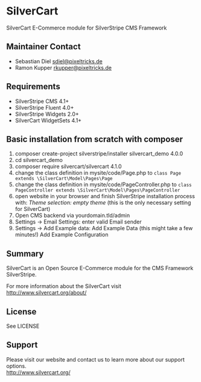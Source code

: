 # SilverCart
SilverCart E-Commerce module for SilverStripe CMS Framework

## Maintainer Contact

* Sebastian Diel <sdiel@pixeltricks.de>
* Ramon Kupper <rkupper@pixeltricks.de>

## Requirements
* SilverStripe CMS 4.1+
* SilverStripe Fluent 4.0+
* SilverStripe Widgets 2.0+
* SilverCart WidgetSets 4.1+

## Basic installation from scratch with composer
1. composer create-project silverstripe/installer silvercart_demo 4.0.0
2. cd silvercart_demo 
3. composer require silvercart/silvercart 4.1.0
4. change the class definition in mysite/code/Page.php to
   ```class Page extends \SilverCart\Model\Pages\Page```
5. change the class definition in mysite/code/PageController.php to
   ```class PageController extends \SilverCart\Model\Pages\PageController```
6. open website in your browser and finish SilverStripe installation process with: 
   *Theme selection: empty theme* (this is the only necessary setting for SilverCart) 
7. Open CMS backend via yourdomain.tld/admin
8. Settings -> Email Settings:
   enter valid Email sender 
9. Settings -> Add Example data:
   Add Example Data (this might take a few minutes!) 
   Add Example Configuration

## Summary
SilverCart is an Open Source E-Commerce module for the CMS Framework SilverStripe.

For more information about the SilverCart visit http://www.silvercart.org/about/

## License
See LICENSE

## Support
Please visit our website and contact us to learn more about our support options.  
http://www.silvercart.org/
